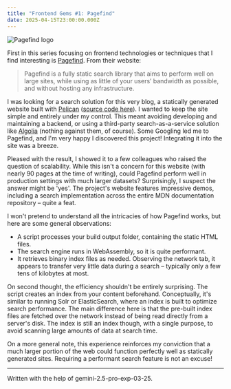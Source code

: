 ```yaml
---
title: "Frontend Gems #1: Pagefind"
date: 2025-04-15T23:00:00.000Z
---
```


![Pagefind logo]({static}/images/blog/pagefind_logo.webp)

First in this series focusing on frontend technologies or techniques that I find interesting is [Pagefind](https://pagefind.app/). From their website:

> Pagefind is a fully static search library that aims to perform well on large sites, while using as little of your users’ bandwidth as possible, and without hosting any infrastructure.

I was looking for a search solution for this very blog, a statically generated website built with [Pelican](https://getpelican.com/) ([source code here](https://github.com/Nagasaki45/leverstone.me)). I wanted to keep the site simple and entirely under my control. This meant avoiding developing and maintaining a backend, or using a third-party search-as-a-service solution like [Algolia](https://www.algolia.com/) (nothing against them, of course). Some Googling led me to Pagefind, and I'm very happy I discovered this project! Integrating it into the site was a breeze.

Pleased with the result, I showed it to a few colleagues who raised the question of scalability. While this isn't a concern for this website (with nearly 90 pages at the time of writing), could Pagefind perform well in production settings with much larger datasets? Surprisingly, I suspect the answer might be 'yes'. The project's website features impressive demos, including a search implementation across the entire MDN documentation repository – quite a feat.

I won't pretend to understand all the intricacies of how Pagefind works, but here are some general observations:

- A script processes your build output folder, containing the static HTML files.
- The search engine runs in WebAssembly, so it is quite performant.
- It retrieves binary index files as needed. Observing the network tab, it appears to transfer very little data during a search – typically only a few tens of kilobytes at most.

On second thought, the efficiency shouldn't be entirely surprising. The script creates an index from your content beforehand. Conceptually, it's similar to running Solr or ElasticSearch, where an index is built to optimize search performance. The main difference here is that the pre-built index files are fetched over the network instead of being read directly from a server's disk. The index is still an index though, with a single purpose, to avoid scanning large amounts of data at search time.

On a more general note, this experience reinforces my conviction that a much larger portion of the web could function perfectly well as statically generated sites. Requiring a performant search feature is not an excuse!

---

Written with the help of gemini-2.5-pro-exp-03-25.